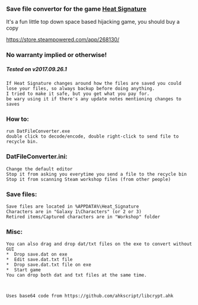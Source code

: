 ### Save file convertor for the game [Heat Signature](http://www.heatsig.com)
It's a fun little top down space based hijacking game, you should buy a copy

https://store.steampowered.com/app/268130/


### No warranty implied or otherwise!
##### Tested on v2017.09.26.1

```
If Heat Signature changes around how the files are saved you could lose your files, so always backup before doing anything.
I tried to make it safe, but you get what you pay for.
be wary using it if there's any update notes mentioning changes to saves
```

### How to:
```
run DatFileConverter.exe
double click to decode/encode, double right-click to send file to recycle bin.
```
### DatFileConverter.ini:
```
Change the default editor
Stop it from asking you everytime you send a file to the recycle bin
Stop it from scanning Steam workshop files (from other people)
```
### Save files:
```
Save files are located in %APPDATA%\Heat_Signature
Characters are in "Galaxy 1\Characters" (or 2 or 3)
Retired items/Captured characters are in "Workshop" folder
```
### Misc:
```
You can also drag and drop dat/txt files on the exe to convert without GUI
*  Drop save.dat on exe
*  Edit save.dat.txt file
*  Drop save.dat.txt file on exe
*  Start game
You can drop both dat and txt files at the same time.



Uses base64 code from https://github.com/ahkscript/libcrypt.ahk
```
